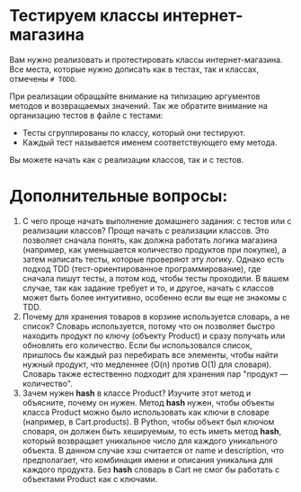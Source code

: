 
# Тестируем классы интернет-магазина
Вам нужно реализовать и протестировать классы интернет-магазина.
Все места, которые нужно дописать как в тестах, так и классах, отмечены `# TODO`.

При реализации обращайте внимание на типизацию аргументов методов и возвращаемых значений.
Так же обратите внимание на организацию тестов в файле с тестами:
- Тесты сгруппированы по классу, который они тестируют.
- Каждый тест называется именем соответствующего ему метода.

Вы можете начать как с реализации классов, так и с тестов.


# Дополнительные вопросы:
1. С чего проще начать выполнение домашнего задания: с тестов или с реализации классов?
Проще начать с реализации классов. Это позволяет сначала понять, как должна работать логика магазина (например, как уменьшается количество продуктов при покупке), а затем написать тесты, которые проверяют эту логику. Однако есть подход TDD (тест-ориентированное программирование), где сначала пишут тесты, а потом код, чтобы тесты проходили. В вашем случае, так как задание требует и то, и другое, начать с классов может быть более интуитивно, особенно если вы еще не знакомы с TDD.
2. Почему для хранения товаров в корзине используется словарь, а не список?
Словарь используется, потому что он позволяет быстро находить продукт по ключу (объекту Product) и сразу получать или обновлять его количество. Если бы использовался список, пришлось бы каждый раз перебирать все элементы, чтобы найти нужный продукт, что медленнее (O(n) против O(1) для словаря). Словарь также естественно подходит для хранения пар "продукт — количество".
3. Зачем нужен __hash__ в классе Product? Изучите этот метод и объясните, почему он нужен.
Метод __hash__ нужен, чтобы объекты класса Product можно было использовать как ключи в словаре (например, в Cart.products). В Python, чтобы объект был ключом словаря, он должен быть хешируемым, то есть иметь метод __hash__, который возвращает уникальное число для каждого уникального объекта. В данном случае хэш считается от name и description, что предполагает, что комбинация имени и описания уникальна для каждого продукта. Без __hash__ словарь в Cart не смог бы работать с объектами Product как с ключами.

